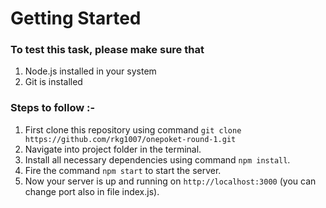 # Getting Started

### To test this task, please make sure that

1. Node.js installed in your system
2. Git is installed

### Steps to follow :-

1. First clone this repository using command `git clone https://github.com/rkg1007/onepoket-round-1.git`
2. Navigate into project folder in the terminal.
3. Install all necessary dependencies using command `npm install`.
4. Fire the command `npm start` to start the server.
5. Now your server is up and running on `http://localhost:3000` (you can change port also in file index.js).
